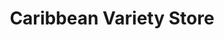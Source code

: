 ---
title: "Caribbean Variety Store"
url: /baltimore/caribbean-variety-store/
shop: variety store
---